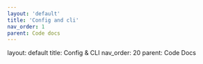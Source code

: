 ```yaml
---
layout: 'default'
title: 'Config and cli'
nav_order: 1
parent: Code docs
---
```



layout: default
title: Config & CLI
nav_order: 20
parent: Code Docs

